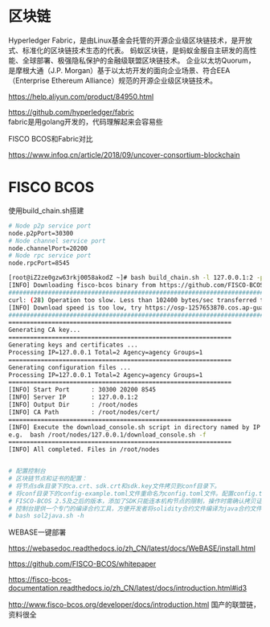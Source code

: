 # 区块链

Hyperledger Fabric，是由Linux基金会托管的开源企业级区块链技术，是开放式、标准化的区块链技术生态的代表。
蚂蚁区块链，是蚂蚁金服自主研发的高性能、全球部署、极强隐私保护的金融级联盟区块链技术。
企业以太坊Quorum，是摩根大通（J.P. Morgan）基于以太坊开发的面向企业场景、符合EEA（Enterprise Ethereum Alliance）规范的开源企业级区块链技术。

https://help.aliyun.com/product/84950.html


https://github.com/hyperledger/fabric   
fabric是用golang开发的，代码理解起来会容易些



FISCO BCOS和Fabric对比

https://www.infoq.cn/article/2018/09/uncover-consortium-blockchain


# FISCO BCOS

使用build_chain.sh搭建
```sh
# Node p2p service port
node.p2pPort=30300
# Node channel service port
node.channelPort=20200
# Node rpc service port
node.rpcPort=8545

[root@iZ2ze0gzw63rkj0058akodZ ~]# bash build_chain.sh -l 127.0.0.1:2 -p 30300,20200,8545
[INFO] Downloading fisco-bcos binary from https://github.com/FISCO-BCOS/FISCO-BCOS/releases/download/v2.7.1/fisco-bcos.tar.gz ...
###################################################################################### 100.0%###                                                                                      4.1%
curl: (28) Operation too slow. Less than 102400 bytes/sec transferred the last 20 seconds
[INFO] Download speed is too low, try https://osp-1257653870.cos.ap-guangzhou.myqcloud.com/FISCO-BCOS/FISCO-BCOS/releases/v2.7.1/fisco-bcos.tar.gz
###################################################################################### 100.0%
==============================================================
Generating CA key...
==============================================================
Generating keys and certificates ...
Processing IP=127.0.0.1 Total=2 Agency=agency Groups=1
==============================================================
Generating configuration files ...
Processing IP=127.0.0.1 Total=2 Agency=agency Groups=1
==============================================================
[INFO] Start Port      : 30300 20200 8545
[INFO] Server IP       : 127.0.0.1:2
[INFO] Output Dir      : /root/nodes
[INFO] CA Path         : /root/nodes/cert/
==============================================================
[INFO] Execute the download_console.sh script in directory named by IP to get FISCO-BCOS console.
e.g.  bash /root/nodes/127.0.0.1/download_console.sh -f
==============================================================
[INFO] All completed. Files in /root/nodes


# 配置控制台
# 区块链节点和证书的配置：
# 将节点sdk目录下的ca.crt、sdk.crt和sdk.key文件拷贝到conf目录下。
# 将conf目录下的config-example.toml文件重命名为config.toml文件。配置config.toml文件，其中添加注释的内容根据区块链节点配置做相应修改。提示：如果搭链时设置的channel_listen_ip(若节点版本小于v2.3.0，查看配置项listen_ip)为127.0.0.1或者0.0.0.0，channel_port为20200， 则config.toml配置不用修改。
# FISCO-BCOS 2.5及之后的版本，添加了SDK只能连本机构节点的限制，操作时需确认拷贝证书的路径，否则建联报错。
# 控制台提供一个专门的编译合约工具，方便开发者将solidity合约文件编译为java合约文件。
# bash sol2java.sh -h
```

WEBASE一键部署

https://webasedoc.readthedocs.io/zh_CN/latest/docs/WeBASE/install.html



https://github.com/FISCO-BCOS/whitepaper

https://fisco-bcos-documentation.readthedocs.io/zh_CN/latest/docs/introduction.html#id3


http://www.fisco-bcos.org/developer/docs/introduction.html 
国产的联盟链，资料很全